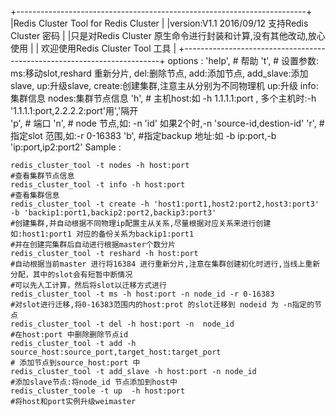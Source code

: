 +------------------------------------------------------------------------+
|Redis Cluster Tool for Redis Cluster					  |
|version:V1.1 2016/09/12   支持Redis Cluster 密码    		       |
|只是对Redis Cluster 原生命令进行封装和计算,没有其他改动,放心使用             |
|			欢迎使用Redis Cluster Tool 工具	             |
+------------------------------------------------------------------------+
options :
                'help',         # 帮助
                't',            # 设置参数:
				ms:移动slot,reshard 重新分片,
				del:删除节点,
				add:添加节点,
				add_slave:添加slave,
				up:升级slave,
				create:创建集群,注意主从分别为不同物理机
				up:升级
				info:集群信息
				nodes:集群节点信息
                'h',            # 主机host:如
				-h 1.1.1.1:port ,
				多个主机时:-h '1.1.1.1:port,2.2.2.2:port'用','隔开  
                'p',            # 端口
                'n',            # node 节点,如: -n 'id' 如果2个时,-n 'source-id,destion-id'
                'r',              #指定slot 范围,如:-r 0-16383
                'b',            #指定backup 地址:如 -b ip:port,-b 'ip:port,ip2:port2'
Sample :
	
	redis_cluster_tool -t nodes -h host:port
	#查看集群节点信息
	redis_cluster_tool -t info -h host:port
	#查看集群信息
	redis_cluster_tool -t create -h 'host1:port1,host2:port2,host3:port3' -b 'backip1:port1,backip2:port2,backip3:port3'
	#创建集群,并自动根据不同物理ip配置主从关系,尽量根据对应关系来进行创建如:host1:port1 对应的备份关系为backip1:port1
	#并在创建完集群后自动进行根据master个数分片
	redis_cluster_tool -t reshard -h host:port
	#自动根据当前master 进行将16384 进行重新分片,注意在集群创建初化时进行,当线上重新分配，其中的slot会有短暂中断情况
	#可以先人工计算，然后将slot以迁移方式进行	
	redis_cluster_tool -t ms -h host:port -n node_id -r 0-16383
	#对slot进行迁移,将0-16383范围内的host:prot 的slot迁移到 nodeid 为 -n指定的节点
	redis_cluster_tool -t del -h host:port -n  node_id 
	#在host:port 中删除删除节点id
	redis_cluster_tool -t add -h source_host:source_port,target_host:target_port 
	# 添加节点到source_host:port 中
	redis_cluster_tool -t add_slave -h host:port -n node_id
	#添加slave节点:将node_id 节点添加到host中
	redis_cluster_toole -t up  -h host:port
	#将host和port实例升级weimaster
